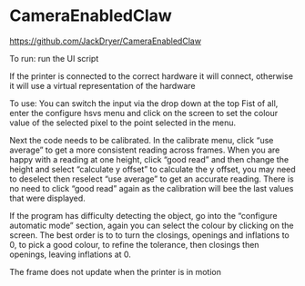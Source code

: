 # CameraEnabledClaw
https://github.com/JackDryer/CameraEnabledClaw

To run: run the UI script

If the printer is connected to the correct hardware it will connect, otherwise it will use a virtual representation of the hardware 

To use:
You can switch the input via the drop down at the top
Fist of all, enter the configure hsvs menu and click on the screen to set the colour value of the selected pixel to the point selected in the menu.

Next the code needs to be calibrated. In the calibrate menu, click “use average” to get a more consistent reading across frames. When you are happy with a reading at one height, click “good read” and then change the height and select “calculate  y offset” to calculate the y offset, you may need to deselect then reselect “use average” to get an accurate reading.
There is no need to click “good read” again as the calibration will bee the last values that were displayed.

If the program has difficulty detecting the object, go into the “configure automatic mode” section, again you can select the colour by clicking on the screen. The best order is to to turn the closings, openings and inflations to 0, to pick a good colour, to refine the tolerance, then closings then openings, leaving inflations at 0.

The frame does not update when the printer is in motion
